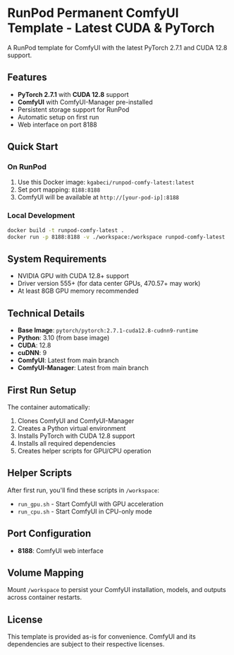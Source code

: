 # RunPod Permanent ComfyUI Template - Latest CUDA & PyTorch

A RunPod template for ComfyUI with the latest PyTorch 2.7.1 and CUDA 12.8 support.

## Features

- **PyTorch 2.7.1** with **CUDA 12.8** support
- **ComfyUI** with ComfyUI-Manager pre-installed
- Persistent storage support for RunPod
- Automatic setup on first run
- Web interface on port 8188

## Quick Start

### On RunPod

1. Use this Docker image: `kgabeci/runpod-comfy-latest:latest`
2. Set port mapping: `8188:8188`
3. ComfyUI will be available at `http://[your-pod-ip]:8188`

### Local Development

```bash
docker build -t runpod-comfy-latest .
docker run -p 8188:8188 -v ./workspace:/workspace runpod-comfy-latest
```

## System Requirements

- NVIDIA GPU with CUDA 12.8+ support
- Driver version 555+ (for data center GPUs, 470.57+ may work)
- At least 8GB GPU memory recommended

## Technical Details

- **Base Image**: `pytorch/pytorch:2.7.1-cuda12.8-cudnn9-runtime`
- **Python**: 3.10 (from base image)
- **CUDA**: 12.8
- **cuDNN**: 9
- **ComfyUI**: Latest from main branch
- **ComfyUI-Manager**: Latest from main branch

## First Run Setup

The container automatically:

1. Clones ComfyUI and ComfyUI-Manager
2. Creates a Python virtual environment
3. Installs PyTorch with CUDA 12.8 support
4. Installs all required dependencies
5. Creates helper scripts for GPU/CPU operation

## Helper Scripts

After first run, you'll find these scripts in `/workspace`:

- `run_gpu.sh` - Start ComfyUI with GPU acceleration
- `run_cpu.sh` - Start ComfyUI in CPU-only mode

## Port Configuration

- **8188**: ComfyUI web interface

## Volume Mapping

Mount `/workspace` to persist your ComfyUI installation, models, and outputs across container restarts.

## License

This template is provided as-is for convenience. ComfyUI and its dependencies are subject to their respective licenses.
